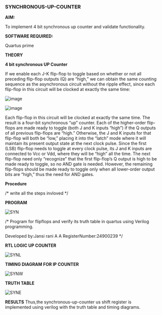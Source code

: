 ### SYNCHRONOUS-UP-COUNTER

**AIM:**

To implement 4 bit synchronous up counter and validate functionality.

**SOFTWARE REQUIRED:**

Quartus prime

**THEORY**

**4 bit synchronous UP Counter**

If we enable each J-K flip-flop to toggle based on whether or not all preceding flip-flop outputs (Q) are “high,” we can obtain the same counting sequence as the asynchronous circuit without the ripple effect, since each flip-flop in this circuit will be clocked at exactly the same time:

![image](https://github.com/naavaneetha/SYNCHRONOUS-UP-COUNTER/assets/154305477/d5db3fa0-e413-404c-b80e-b2f39d82e7e8)


![image](https://github.com/naavaneetha/SYNCHRONOUS-UP-COUNTER/assets/154305477/52cb61eb-d04b-442d-810c-31185a68410b)

Each flip-flop in this circuit will be clocked at exactly the same time.
The result is a four-bit synchronous “up” counter. Each of the higher-order flip-flops are made ready to toggle (both J and K inputs “high”) if the Q outputs of all previous flip-flops are “high.”
Otherwise, the J and K inputs for that flip-flop will both be “low,” placing it into the “latch” mode where it will maintain its present output state at the next clock pulse.
Since the first (LSB) flip-flop needs to toggle at every clock pulse, its J and K inputs are connected to Vcc or Vdd, where they will be “high” all the time.
The next flip-flop need only “recognize” that the first flip-flop’s Q output is high to be made ready to toggle, so no AND gate is needed.
However, the remaining flip-flops should be made ready to toggle only when all lower-order output bits are “high,” thus the need for AND gates.

**Procedure**

/* write all the steps invloved */

**PROGRAM**


![SYN](https://github.com/user-attachments/assets/24d85ad4-1d1b-489f-b8d3-3767b5cec709)

/* Program for flipflops and verify its truth table in quartus using Verilog programming. 

Developed by:Jansi rani A A RegisterNumber:24900239
*/

**RTL LOGIC UP COUNTER**


![SYNL](https://github.com/user-attachments/assets/b2a3e72b-cc18-4c78-bbcd-f6ad9b6235a1)

**TIMING DIAGRAM FOR IP COUNTER**

![SYNW](https://github.com/user-attachments/assets/43be69bb-e74c-41f3-87b1-e257cab5fe57)


**TRUTH TABLE**

![SYNE](https://github.com/user-attachments/assets/7a2d7683-d41d-4188-85af-32e604936a24)

**RESULTS**
Thus,the synchronous-up-counter us shift register is implemented using verilog with the truth table and timing diagrams.
